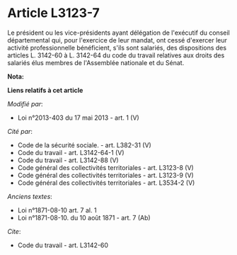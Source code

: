 # Article L3123-7

Le président ou les vice-présidents ayant délégation de l'exécutif du conseil départemental  qui, pour l'exercice de leur
mandat, ont cessé d'exercer leur activité professionnelle bénéficient, s'ils sont salariés, des dispositions des articles L.
3142-60 à L. 3142-64 du code du travail relatives aux droits des salariés élus membres de l'Assemblée nationale et du Sénat.

**Nota:**



**Liens relatifs à cet article**

_Modifié par_:

  - Loi n°2013-403 du 17 mai 2013 - art. 1 (V)

_Cité par_:

  - Code de la sécurité sociale. - art. L382-31 (V)
  - Code du travail - art. L3142-64-1 (V)
  - Code du travail - art. L3142-88 (V)
  - Code général des collectivités territoriales - art. L3123-8 (V)
  - Code général des collectivités territoriales - art. L3123-9 (V)
  - Code général des collectivités territoriales - art. L3534-2 (V)

_Anciens textes_:

  - Loi n°1871-08-10 art. 7 al. 1
  - Loi n°1871-08-10. du 10 août 1871 - art. 7 (Ab)

_Cite_:

  - Code du travail - art. L3142-60
